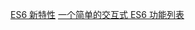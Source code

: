 [ES6 新特性](https://frankfang.github.io/es-6-tutorials/)
[一个简单的交互式 ES6 功能列表](https://codetower.github.io/es6-features/?utm_campaign=read_more&utm_medium=email&utm_source=mybridge)
